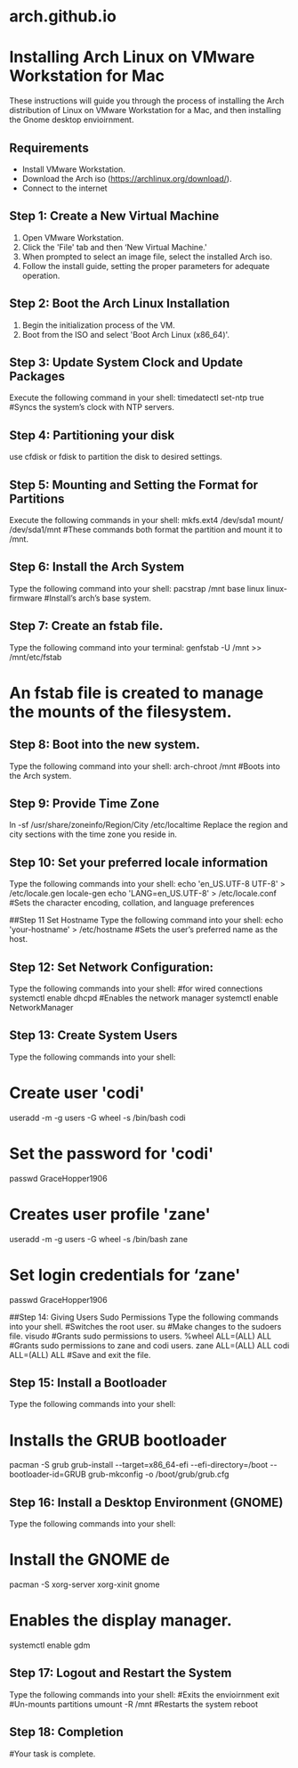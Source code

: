 # arch.github.io
# Installing Arch Linux on VMware Workstation for Mac

These instructions will guide you through the process of installing the Arch distribution of Linux on VMware Workstation for a Mac, and then installing the Gnome desktop envioirnment. 

## Requirements

- Install VMware Workstation.
- Download the Arch iso (https://archlinux.org/download/).
- Connect to the internet

## Step 1: Create a New Virtual Machine

1. Open VMware Workstation.
2. Click the 'File' tab and then ‘New Virtual Machine.'
3. When prompted to select an image file, select the installed Arch iso.
4. Follow the install guide, setting the proper parameters for adequate operation. 

## Step 2: Boot the Arch Linux Installation

1. Begin the initialization process of the VM.
2. Boot from the ISO and select 'Boot Arch Linux (x86_64)'.

## Step 3: Update System Clock and Update Packages

Execute the following command in your shell:
timedatectl set-ntp true #Syncs the system’s clock with NTP servers. 

## Step 4: Partitioning your disk
use cfdisk or fdisk to partition the disk to desired settings.

## Step 5: Mounting and Setting the Format for Partitions
Execute the following commands in your shell:
mkfs.ext4 /dev/sda1
mount/ /dev/sda1/mnt 
#These commands both format the partition and mount it to /mnt. 

## Step 6: Install the Arch System
Type the following command into your shell:
pacstrap /mnt base linux linux-firmware
#Install’s arch’s base system.

## Step 7: Create an fstab file.
Type the following command into your terminal:
genfstab -U /mnt >> /mnt/etc/fstab
# An fstab file is created to manage the mounts of the filesystem. 

## Step 8: Boot into the new system. 
Type the following command into your shell:
arch-chroot /mnt
#Boots into the Arch system.

## Step 9: Provide Time Zone
ln -sf /usr/share/zoneinfo/Region/City /etc/localtime
Replace the region and city sections with the time zone you reside in.

## Step 10: Set your preferred locale information
Type the following commands into your shell:
echo 'en_US.UTF-8 UTF-8' > /etc/locale.gen
locale-gen
echo 'LANG=en_US.UTF-8' > /etc/locale.conf
#Sets the character encoding, collation, and language preferences

##Step 11 Set Hostname 
Type the following command into your shell: 
echo 'your-hostname' > /etc/hostname
#Sets the user’s preferred name as the host. 

## Step 12: Set Network Configuration:
Type the following commands into your shell: 
#for wired connections
systemctl enable dhcpd
#Enables the network manager
systemctl enable NetworkManager 

## Step 13: Create System Users
Type the following commands into your shell:
# Create user 'codi'
useradd -m -g users -G wheel -s /bin/bash codi
# Set the password for 'codi'
passwd GraceHopper1906


# Creates user profile 'zane'
useradd -m -g users -G wheel -s /bin/bash zane
# Set login credentials for ‘zane'
passwd GraceHopper1906

##Step 14: Giving Users Sudo Permissions
Type the following commands into your shell.
#Switches the root user.
su
#Make changes to the sudoers file.
visudo
#Grants sudo permissions to users.
%wheel ALL=(ALL) ALL
#Grants sudo permissions to zane and codi users.
zane ALL=(ALL) ALL
codi ALL=(ALL) ALL
#Save and exit the file. 

## Step 15: Install a Bootloader
Type the following commands into your shell:
# Installs the GRUB bootloader
pacman -S grub
grub-install --target=x86_64-efi --efi-directory=/boot --bootloader-id=GRUB
grub-mkconfig -o /boot/grub/grub.cfg

## Step 16: Install a Desktop Environment (GNOME)
Type the following commands into your shell:
# Install the GNOME de
pacman -S xorg-server xorg-xinit gnome

# Enables the display manager. 
systemctl enable gdm

## Step 17: Logout and Restart the System
Type the following commands into your shell:
#Exits the envioirnment
exit
#Un-mounts partitions
umount -R /mnt
#Restarts the system
reboot

## Step 18: Completion
#Your task is complete. 





